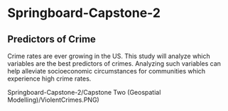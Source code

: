 # Springboard-Capstone-2
## **Predictors of Crime**

Crime rates are ever growing in the US. This study will analyze which variables are the best predictors of crimes. Analyzing such variables can help alleviate socioeconomic circumstances for communities which experience high crime rates.

![]()Springboard-Capstone-2/Capstone Two (Geospatial Modelling)/ViolentCrimes.PNG)
